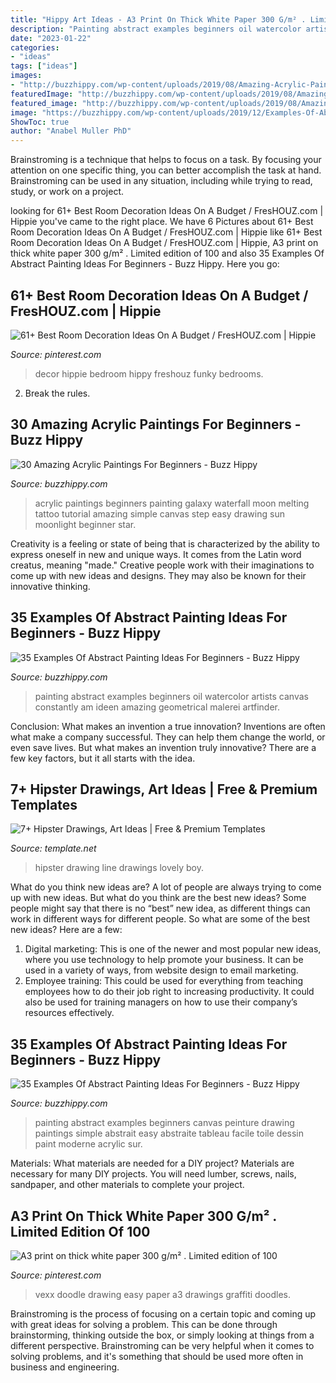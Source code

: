 ```yaml
---
title: "Hippy Art Ideas - A3 Print On Thick White Paper 300 G/m² . Limited Edition Of 100"
description: "Painting abstract examples beginners oil watercolor artists canvas constantly am ideen amazing geometrical malerei artfinder"
date: "2023-01-22"
categories:
- "ideas"
tags: ["ideas"]
images:
- "http://buzzhippy.com/wp-content/uploads/2019/08/Amazing-Acrylic-Paintings-For-Beginners-10-1.jpg"
featuredImage: "http://buzzhippy.com/wp-content/uploads/2019/08/Amazing-Acrylic-Paintings-For-Beginners-10-1.jpg"
featured_image: "http://buzzhippy.com/wp-content/uploads/2019/08/Amazing-Acrylic-Paintings-For-Beginners-10-1.jpg"
image: "https://buzzhippy.com/wp-content/uploads/2019/12/Examples-Of-Abstract-Painting-Ideas-For-Beginners-7-1.jpg"
ShowToc: true
author: "Anabel Muller PhD"
---
```



Brainstroming is a technique that helps to focus on a task. By focusing your attention on one specific thing, you can better accomplish the task at hand. Brainstroming can be used in any situation, including while trying to read, study, or work on a project.

	

		
looking for 61+ Best Room Decoration Ideas On A Budget / FresHOUZ.com | Hippie you've came to the right place. We have 6 Pictures about 61+ Best Room Decoration Ideas On A Budget / FresHOUZ.com | Hippie like 61+ Best Room Decoration Ideas On A Budget / FresHOUZ.com | Hippie, A3 print on thick white paper 300 g/m² . Limited edition of 100 and also 35 Examples Of Abstract Painting Ideas For Beginners - Buzz Hippy. Here you go:
		
    
## 61+ Best Room Decoration Ideas On A Budget / FresHOUZ.com | Hippie

<img loading=lazy src="https://i.pinimg.com/736x/59/79/cc/5979ccc4b10ff10516ef05fca5aae6d7.jpg" onerror="this.onerror=null;this.src='https://tse4.mm.bing.net/th?id=OIP.g9FtkP9th_UAnSotcx3PhAHaFr&amp;pid=15.1';" alt="61+ Best Room Decoration Ideas On A Budget / FresHOUZ.com | Hippie">

_Source: pinterest.com_

>decor hippie bedroom hippy freshouz funky bedrooms. 

	

2. Break the rules.

    
## 30 Amazing Acrylic Paintings For Beginners - Buzz Hippy

<img loading=lazy src="http://buzzhippy.com/wp-content/uploads/2019/08/Amazing-Acrylic-Paintings-For-Beginners-10-1.jpg" onerror="this.onerror=null;this.src='https://tse4.mm.bing.net/th?id=OIP.j6rYlLh9asK4mxL0vpFnfQHaKC&amp;pid=15.1';" alt="30 Amazing Acrylic Paintings For Beginners - Buzz Hippy">

_Source: buzzhippy.com_

>acrylic paintings beginners painting galaxy waterfall moon melting tattoo tutorial amazing simple canvas step easy drawing sun moonlight beginner star. 

	

Creativity is a feeling or state of being that is characterized by the ability to express oneself in new and unique ways. It comes from the Latin word creatus, meaning "made." Creative people work with their imaginations to come up with new ideas and designs. They may also be known for their innovative thinking.

    
## 35 Examples Of Abstract Painting Ideas For Beginners - Buzz Hippy

<img loading=lazy src="https://buzzhippy.com/wp-content/uploads/2019/12/Examples-Of-Abstract-Painting-Ideas-For-Beginners-7-1.jpg" onerror="this.onerror=null;this.src='https://tse1.mm.bing.net/th?id=OIP.pio5FMWELRbMf-JASufVDAHaKb&amp;pid=15.1';" alt="35 Examples Of Abstract Painting Ideas For Beginners - Buzz Hippy">

_Source: buzzhippy.com_

>painting abstract examples beginners oil watercolor artists canvas constantly am ideen amazing geometrical malerei artfinder. 

	

Conclusion: What makes an invention a true innovation?
Inventions are often what make a company successful. They can help them change the world, or even save lives. But what makes an invention truly innovative? There are a few key factors, but it all starts with the idea.

    
## 7+ Hipster Drawings, Art Ideas | Free &amp; Premium Templates

<img loading=lazy src="https://images.template.net/wp-content/uploads/2017/01/20125307/Hipster-Line-Drawing.jpg" onerror="this.onerror=null;this.src='https://tse4.mm.bing.net/th?id=OIP.LYj4Wy6nHJf94felOQQ_5QHaJP&amp;pid=15.1';" alt="7+ Hipster Drawings, Art Ideas | Free &amp; Premium Templates">

_Source: template.net_

>hipster drawing line drawings lovely boy. 

	

What do you think new ideas are?
A lot of people are always trying to come up with new ideas. But what do you think are the best new ideas? Some people might say that there is no “best” new idea, as different things can work in different ways for different people. So what are some of the best new ideas? Here are a few: 
1) Digital marketing: This is one of the newer and most popular new ideas, where you use technology to help promote your business. It can be used in a variety of ways, from website design to email marketing. 
2) Employee training: This could be used for everything from teaching employees how to do their job right to increasing productivity. It could also be used for training managers on how to use their company’s resources effectively.

    
## 35 Examples Of Abstract Painting Ideas For Beginners - Buzz Hippy

<img loading=lazy src="https://buzzhippy.com/wp-content/uploads/2019/12/Examples-Of-Abstract-Painting-Ideas-For-Beginners-8-1.jpg" onerror="this.onerror=null;this.src='https://tse3.mm.bing.net/th?id=OIP.tXt5p1EvsTyHGQZ9VNAQtgHaJ6&amp;pid=15.1';" alt="35 Examples Of Abstract Painting Ideas For Beginners - Buzz Hippy">

_Source: buzzhippy.com_

>painting abstract examples beginners canvas peinture drawing paintings simple abstrait easy abstraite tableau facile toile dessin paint moderne acrylic sur. 

	

Materials: What materials are needed for a DIY project?
Materials are necessary for many DIY projects. You will need lumber, screws, nails, sandpaper, and other materials to complete your project.

    
## A3 Print On Thick White Paper 300 G/m² . Limited Edition Of 100

<img loading=lazy src="https://i.pinimg.com/736x/ee/c3/04/eec304ae3d9dc883b4666903f6894acf.jpg" onerror="this.onerror=null;this.src='https://tse1.mm.bing.net/th?id=OIP.89yjNRnvRnAIRgZYyLtYsAHaKd&amp;pid=15.1';" alt="A3 print on thick white paper 300 g/m² . Limited edition of 100">

_Source: pinterest.com_

>vexx doodle drawing easy paper a3 drawings graffiti doodles. 

	

Brainstroming is the process of focusing on a certain topic and coming up with great ideas for solving a problem. This can be done through brainstorming, thinking outside the box, or simply looking at things from a different perspective. Brainstroming can be very helpful when it comes to solving problems, and it's something that should be used more often in business and engineering.

